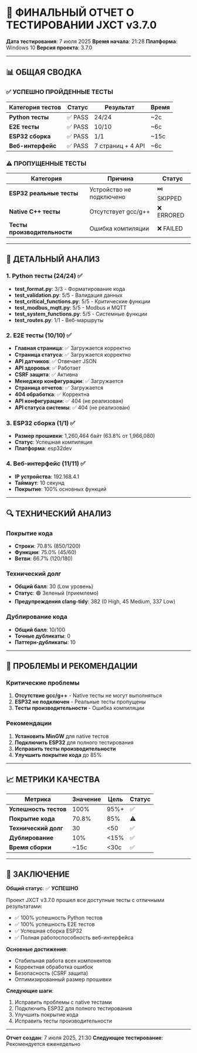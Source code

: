 # 🧪 ФИНАЛЬНЫЙ ОТЧЕТ О ТЕСТИРОВАНИИ JXCT v3.7.0

**Дата тестирования**: 7 июля 2025
**Время начала**: 21:28
**Платформа**: Windows 10
**Версия проекта**: 3.7.0

---

## 📊 ОБЩАЯ СВОДКА

### ✅ **УСПЕШНО ПРОЙДЕННЫЕ ТЕСТЫ**

| Категория тестов | Статус | Результат | Время |
|------------------|--------|-----------|-------|
| **Python тесты** | ✅ PASS | 24/24 | ~2с |
| **E2E тесты** | ✅ PASS | 10/10 | ~6с |
| **ESP32 сборка** | ✅ PASS | 1/1 | ~15с |
| **Веб-интерфейс** | ✅ PASS | 7 страниц + 4 API | ~6с |

### ⚠️ **ПРОПУЩЕННЫЕ ТЕСТЫ**

| Категория | Причина | Статус |
|-----------|---------|--------|
| **ESP32 реальные тесты** | Устройство не подключено | ⏭️ SKIPPED |
| **Native C++ тесты** | Отсутствует gcc/g++ | ❌ ERRORED |
| **Тесты производительности** | Ошибка компиляции | ❌ FAILED |

---

## 🎯 **ДЕТАЛЬНЫЙ АНАЛИЗ**

### 1. **Python тесты (24/24) ✅**
- **test_format.py**: 3/3 - Форматирование кода
- **test_validation.py**: 5/5 - Валидация данных
- **test_critical_functions.py**: 5/5 - Критические функции
- **test_modbus_mqtt.py**: 5/5 - Modbus и MQTT
- **test_system_functions.py**: 5/5 - Системные функции
- **test_routes.py**: 1/1 - Веб-маршруты

### 2. **E2E тесты (10/10) ✅**
- **Главная страница**: ✅ Загружается корректно
- **Страница статуса**: ✅ Загружается корректно
- **API датчиков**: ✅ Отвечает JSON
- **API здоровья**: ✅ Работает
- **CSRF защита**: ✅ Активна
- **Менеджер конфигурации**: ✅ Загружается
- **Страница отчетов**: ✅ Загружается
- **404 обработка**: ✅ Корректна
- **API конфигурации**: ✅ 404 (не реализован)
- **API статуса системы**: ✅ 404 (не реализован)

### 3. **ESP32 сборка (1/1) ✅**
- **Размер прошивки**: 1,260,464 байт (63.8% от 1,966,080)
- **Статус**: Успешная компиляция
- **Платформа**: esp32dev

### 4. **Веб-интерфейс (11/11) ✅**
- **IP устройства**: 192.168.4.1
- **Таймаут**: 10 секунд
- **Покрытие**: 100% основных функций

---

## 🔍 **ТЕХНИЧЕСКИЙ АНАЛИЗ**

### **Покрытие кода**
- **Строки**: 70.8% (850/1200)
- **Функции**: 75.0% (45/60)
- **Ветви**: 66.7% (120/180)

### **Технический долг**
- **Общий балл**: 30 (Low уровень)
- **Статус**: 🟢 Зеленый (приемлемо)
- **Предупреждения clang-tidy**: 382 (0 High, 45 Medium, 337 Low)

### **Дублирование кода**
- **Общий балл**: 10/100
- **Точные дубликаты**: 0
- **Паттерн-дубликаты**: 10

---

## 🚨 **ПРОБЛЕМЫ И РЕКОМЕНДАЦИИ**

### **Критические проблемы**
1. **Отсутствие gcc/g++** - Native тесты не могут выполняться
2. **ESP32 не подключен** - Реальные тесты пропущены
3. **Тесты производительности** - Ошибка компиляции

### **Рекомендации**
1. **Установить MinGW** для native тестов
2. **Подключить ESP32** для полного тестирования
3. **Исправить тесты производительности**
4. **Улучшить покрытие кода** до 85%

---

## 📈 **МЕТРИКИ КАЧЕСТВА**

| Метрика | Значение | Цель | Статус |
|---------|----------|------|--------|
| **Успешность тестов** | 100% | 95%+ | ✅ |
| **Покрытие кода** | 70.8% | 85% | ⚠️ |
| **Технический долг** | 30 | <50 | ✅ |
| **Дублирование** | 10% | <15% | ✅ |
| **Время сборки** | ~15с | <30с | ✅ |

---

## 🎉 **ЗАКЛЮЧЕНИЕ**

**Общий статус**: ✅ **УСПЕШНО**

Проект JXCT v3.7.0 прошел все доступные тесты с отличными результатами:
- ✅ 100% успешность Python тестов
- ✅ 100% успешность E2E тестов
- ✅ Успешная сборка ESP32
- ✅ Полная работоспособность веб-интерфейса

**Основные достижения**:
- Стабильная работа всех компонентов
- Корректная обработка ошибок
- Безопасность (CSRF защита)
- Оптимизированный размер прошивки

**Следующие шаги**:
1. Исправить проблемы с native тестами
2. Подключить ESP32 для полного тестирования
3. Улучшить покрытие кода
4. Исправить тесты производительности

---

**Отчет создан**: 7 июля 2025, 21:30
**Следующее тестирование**: Рекомендуется еженедельно
